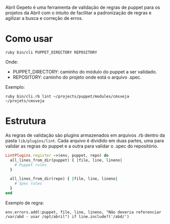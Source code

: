 Abril Gepeto é uma ferramenta de validação de regras de puppet para os projetos da Abril com o intuito de facilitar a padronização de regras e agilizar a busca e correção de erros.


Como usar
=========

    ruby bin/cli PUPPET_DIRECTORY REPOSITORY

Onde:

* PUPPET_DIRECTORY: caminho do módulo do puppet a ser validado.
* REPOSITORY: caminho do projeto onde está o arquivo .spec.

Exemplo:

    ruby bin/cli.rb lint ~/projects/puppet/modules/cmsveja ~/projets/cmsveja


Estrutura
=========

As regras de validação são plugins armazenados em arquivos .rb dentro da pasta `lib/plugins/lint`. Cada arquivo é dividido em duas partes, uma para validar as regras do puppet e a outra para validar o .spec do repositório.

```ruby
LintPlugins.register ->(env, puppet, repo) do
  all_lines_from_dir(puppet) { |file, line, lineno|
    # Puppet rules
  }

  all_lines_from_dir(repo) { |file, line, lineno|
    # Spec rules
  }
end
```

Exemplo de regra:

    env.errors.add(:puppet, file, line, lineno, "Não deveria referenciar /var/abd - usar /opt/abril") if line.include?('/abd/')
